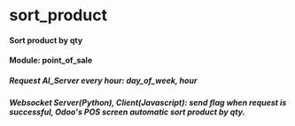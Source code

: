 # sort_product
#### Sort product by qty
#### Module: point_of_sale
##### Request AI_Server every hour: day_of_week, hour
##### Websocket Server(Python), Client(Javascript): send flag when request is successful, Odoo's POS screen automatic sort product by qty. 
